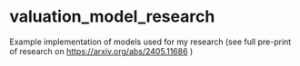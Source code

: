 # valuation_model_research
Example implementation of models used for my research (see full pre-print of research on https://arxiv.org/abs/2405.11686 )
